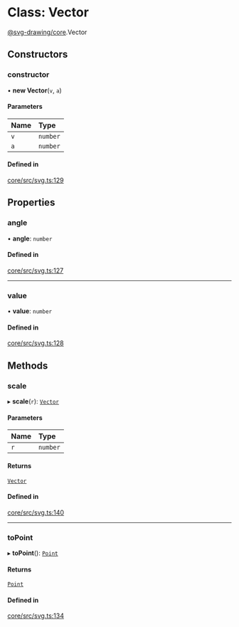 # Class: Vector

[@svg-drawing/core](../../modules/svg_drawing_core.md).Vector

## Constructors

### constructor

• **new Vector**(`v`, `a`)

#### Parameters

| Name | Type |
| :------ | :------ |
| `v` | `number` |
| `a` | `number` |

#### Defined in

[core/src/svg.ts:129](https://github.com/kmkzt/svg-drawing/blob/c168ec0/packages/core/src/svg.ts#L129)

## Properties

### angle

• **angle**: `number`

#### Defined in

[core/src/svg.ts:127](https://github.com/kmkzt/svg-drawing/blob/c168ec0/packages/core/src/svg.ts#L127)

___

### value

• **value**: `number`

#### Defined in

[core/src/svg.ts:128](https://github.com/kmkzt/svg-drawing/blob/c168ec0/packages/core/src/svg.ts#L128)

## Methods

### scale

▸ **scale**(`r`): [`Vector`](Vector.md)

#### Parameters

| Name | Type |
| :------ | :------ |
| `r` | `number` |

#### Returns

[`Vector`](Vector.md)

#### Defined in

[core/src/svg.ts:140](https://github.com/kmkzt/svg-drawing/blob/c168ec0/packages/core/src/svg.ts#L140)

___

### toPoint

▸ **toPoint**(): [`Point`](Point.md)

#### Returns

[`Point`](Point.md)

#### Defined in

[core/src/svg.ts:134](https://github.com/kmkzt/svg-drawing/blob/c168ec0/packages/core/src/svg.ts#L134)

